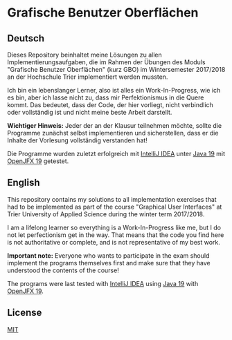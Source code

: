 # Grafische Benutzer Oberflächen

## Deutsch

Dieses Repository beinhaltet meine Lösungen zu allen Implementierungsaufgaben, die im Rahmen der Übungen des Moduls "Grafische Benutzer Oberflächen" (kurz GBO) im Wintersemester 2017/2018 an der Hochschule Trier implementiert werden mussten.

Ich bin ein lebenslanger Lerner, also ist alles ein Work-In-Progress, wie ich es bin, aber ich lasse nicht zu, dass mir Perfektionismus in die Quere kommt. Das bedeutet, dass der Code, der hier vorliegt, nicht verbindlich oder vollständig ist und nicht meine beste Arbeit darstellt.

**Wichtiger Hinweis:** Jeder der an der Klausur teilnehmen möchte, sollte die Programme zunächst selbst implementieren und sicherstellen, dass er die Inhalte der Vorlesung vollständig verstanden hat!

Die Programme wurden zuletzt erfolgreich mit [IntelliJ IDEA](https://www.jetbrains.com/idea/) unter [Java 19](https://www.java.com/) mit [OpenJFX 19](https://openjfx.io/) getestet.

## English

This repository contains my solutions to all implementation exercises that had to be implemented as part of the course "Graphical User Interfaces" at Trier University of Applied Science during the winter term 2017/2018.

I am a lifelong learner so everything is a Work-In-Progress like me, but I do not let perfectionism get in the way. That means that the code you find here is not authoritative or complete, and is not representative of my best work.

**Important note:** Everyone who wants to participate in the exam should implement the programs themselves first and make sure that they have understood the contents of the course!

The programs were last tested with [IntelliJ IDEA](https://www.jetbrains.com/idea/) using [Java 19](https://www.java.com/) with [OpenJFX 19](https://openjfx.io/).

## License

[MIT](https://choosealicense.com/licenses/mit/)
